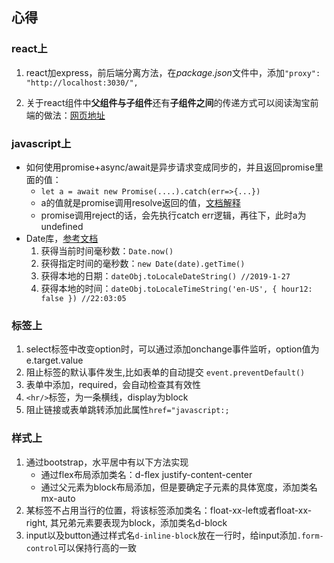 ## 心得 ##

### react上 ###
1. react加express，前后端分离方法，在*package.json*文件中，添加`"proxy": "http://localhost:3030/",`

1. 关于react组件中**父组件与子组件**还有**子组件之间**的传递方式可以阅读淘宝前端的做法：[网页地址](http://taobaofed.org/blog/2016/11/17/react-components-communication/)
### javascript上 ###
- 如何使用promise+async/await是异步请求变成同步的，并且返回promise里面的值：
    + `let a = await new Promise(....).catch(err=>{...})`
    - a的值就是promise调用resolve返回的值，[文档解释](https://developer.mozilla.org/zh-CN/docs/Web/JavaScript/Reference/Operators/await)
    - promise调用reject的话，会先执行catch err逻辑，再往下，此时a为undefined
- Date库，[参考文档](https://developer.mozilla.org/zh-CN/docs/Web/JavaScript/Reference/Global_Objects/Date)
    1. 获得当前时间毫秒数：`Date.now()`
    1. 获得指定时间的毫秒数：`new Date(date).getTime()` 
    1. 获得本地的日期：`dateObj.toLocaleDateString() //2019-1-27`
    1. 获得本地的时间：`dateObj.toLocaleTimeString('en-US', { hour12: false }) //22:03:05`

### 标签上 ###
1. select标签中改变option时，可以通过添加onchange事件监听，option值为e.target.value
1. 阻止标签的默认事件发生,比如表单的自动提交 `event.preventDefault()`
1. 表单中添加，required，会自动检查其有效性
1. `<hr/>`标签，为一条横线，display为block
1. 阻止链接或表单跳转添加此属性`href="javascript:;`

### 样式上 ###
1. 通过bootstrap，水平居中有以下方法实现
    - 通过flex布局添加类名：d-flex justify-content-center
    - 通过父元素为block布局添加，但是要确定子元素的具体宽度，添加类名mx-auto 
1. 某标签不占用当行的位置，将该标签添加类名：float-xx-left或者float-xx-right, 其兄弟元素要表现为block，添加类名d-block
1. input以及button通过样式名`d-inline-block`放在一行时，给input添加`.form-control`可以保持行高的一致
